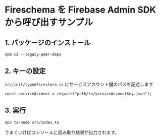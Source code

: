 # Fireschema を Firebase Admin SDK から呼び出すサンプル
## 1. パッケージのインストール

```
npm ci --legacy-peer-deps
```

## 2. キーの設定
```src/init/typedFirestore.ts``` にサービスアカウント鍵のパスを記述します

```
const serviceAccount = require("path/to/serviceAccountKey.json");
```

## 3. 実行

```
npx ts-node src/index.ts
```

うまくいけばコンソールに読み取り結果が出力されます。